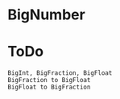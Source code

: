 # BigNumber

# ToDo
    BigInt, BigFraction, BigFloat
    BigFraction to BigFloat
    BigFloat to BigFraction
